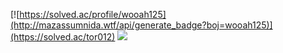 [![https://solved.ac/profile/wooah125](http://mazassumnida.wtf/api/generate_badge?boj=wooah125)](https://solved.ac/tor012)
![](https://github-profile-summary-cards.vercel.app/api/cards/profile-details?username=dltkdgns3435&theme=solarized)

